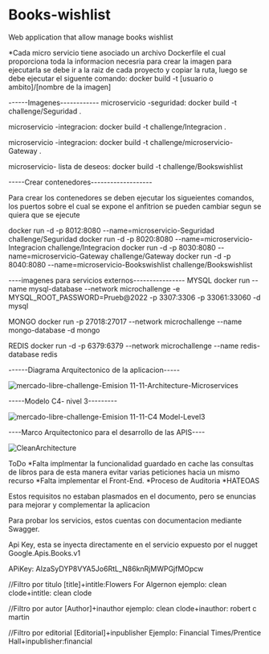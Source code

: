# Books-wishlist
Web application that allow manage books wishlist

*Cada micro servicio tiene asociado un archivo Dockerfile el cual proporciona toda la informacion necesria para crear la imagen
para ejecutarla se debe ir a la raiz de cada proyecto y copiar la ruta, luego se debe ejecutar el siguente comando: docker build -t [usuario o ambito]/[nombre de la imagen]


------Imagenes------------
microservicio -seguridad:
docker build -t challenge/Seguridad .

microservicio -integracion:
docker build -t challenge/Integracion .

microservicio -integracion:
docker build -t challenge/microservicio-Gateway .

microservicio- lista de deseos:
docker build -t challenge/Bookswishlist


-----Crear contenedores-------------------

Para crear los contenedores se deben ejecutar los sigueientes comandos,
los puertos sobre el cual se expone el anfitrion se pueden cambiar segun se quiera que se ejecute

docker run -d -p 8012:8080 --name=microservicio-Seguridad challenge/Seguridad
docker run -d -p 8020:8080 --name=microservicio-Integracion challenge/Integracion
docker run -d -p 8030:8080 --name=microservicio-Gateway challenge/Gateway
docker run -d -p 8040:8080 --name=microservicio-Bookswishlist challenge/Bookswishlist


----imagenes para servicios externos----------------
MYSQL 
docker run --name mysql-database --network microchallenge  -e MYSQL_ROOT_PASSWORD=Prueb@2022 -p 3307:3306 -p 33061:33060 -d mysql

MONGO
docker run -p 27018:27017 --network microchallenge --name mongo-database -d mongo

REDIS
docker run -d -p 6379:6379 --network microchallenge --name redis-database redis


------Diagrama Arquitectonico de la aplicacion-----


![mercado-libre-challenge-Emision 11-11-Architecture-Microservices](https://user-images.githubusercontent.com/67524326/177678296-d22c7c7b-3219-4ed8-b2a9-c604742e5a58.png)



-----Modelo C4- nivel 3---------


![mercado-libre-challenge-Emision 11-11-C4 Model-Level3](https://user-images.githubusercontent.com/67524326/177678307-88597c43-9597-40e3-bbf6-51d530c92931.png)



----Marco Arquitectonico para el desarrollo de las APIS----

![CleanArchitecture](https://user-images.githubusercontent.com/67524326/177682188-4dfd19ab-8788-4ed1-b0e0-98bc6b4681d7.jpg)



ToDo
*Falta implmentar la funcionalidad guardado en cache las consultas de libros para de esta manera evitar varias peticiones hacia un mismo recurso
*Falta implementar el Front-End.
*Proceso de Auditoria
*HATEOAS

Estos requisitos no estaban plasmados en el documento, pero se enuncias para mejorar y complementar la aplicacion


Para probar los servicios, estos cuentas con documentacion mediante Swagger.


Api Key, esta se inyecta directamente en el servicio expuesto por el nugget Google.Apis.Books.v1

APiKey: AIzaSyDYP8VYA5Jo6RtL_N86knRjMWPGjfMOpcw

//Filtro por titulo
[title]+intitle:Flowers For Algernon
ejemplo:
clean clode+intitle: clean clode

//Filtro por autor
[Author]+inauthor
ejemplo:
clean clode+inauthor: robert c martin

//Filtro por editorial
[Editorial]+inpublisher
Ejemplo:
Financial Times/Prentice Hall+inpublisher:financial

